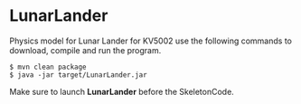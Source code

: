 # LunarLander
Physics model for Lunar Lander for KV5002
use the following commands to download, compile and run the program.
```
$ mvn clean package
$ java -jar target/LunarLander.jar
```

Make sure to launch <b>LunarLander</b> before the SkeletonCode.